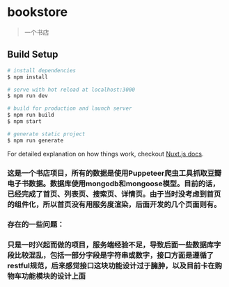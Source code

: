 # bookstore

> 一个书店

## Build Setup

``` bash
# install dependencies
$ npm install

# serve with hot reload at localhost:3000
$ npm run dev

# build for production and launch server
$ npm run build
$ npm start

# generate static project
$ npm run generate
```

For detailed explanation on how things work, checkout [Nuxt.js docs](https://nuxtjs.org).

<h3>这是一个书店项目，所有的数据是使用Puppeteer爬虫工具抓取豆瓣电子书数据。数据库使用mongodb和mongoose模型。目前的话，已经完成了首页、列表页、搜索页、详情页。由于当时没考虑到首页的组件化，所以首页没有用服务度渲染，后面开发的几个页面则有。</h3>

<h3>存在的一些问题：</h3>
<h3>只是一时兴起而做的项目，服务端经验不足，导致后面一些数据库字段比较混乱，包括一部分字段是字符串或数字，接口方面是遵循了restful规范，后来感觉接口这块功能设计过于臃肿，以及目前卡在购物车功能模块的设计上面</h3>
